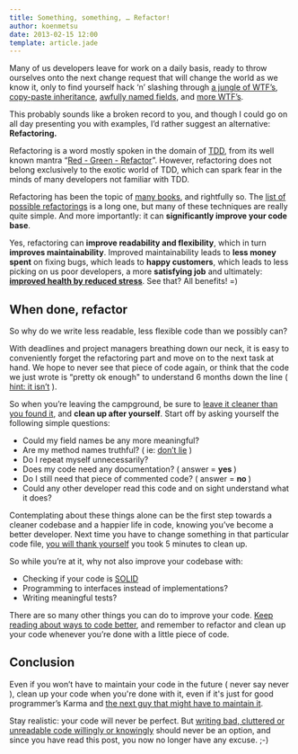 ```yaml
---
title: Something, something, … Refactor!
author: koenmetsu
date: 2013-02-15 12:00
template: article.jade
---
```


Many of us developers leave for work on a daily basis, ready to throw ourselves onto the next change request that will change the world as we know it, only to find yourself hack ‘n’ slashing through <a href="http://thedailywtf.com/">a jungle of WTF’s</a>, <a href="http://en.wikipedia.org/wiki/Copy_and_paste_programming">copy-paste inheritance</a>, <a href="http://stackoverflow.com/questions/143701/what-is-the-worst-class-variable-function-name-you-have-ever-encountered">awfully named fields</a>, and <a href="http://www.osnews.com/story/19266/WTFs_m">more WTF’s</a>.

This probably sounds like a broken record to you, and though I could go on all day presenting you with examples, I’d rather suggest an alternative: <strong>Refactoring.</strong>

Refactoring is a word mostly spoken in the domain of <a href="http://en.wikipedia.org/wiki/Test-driven_development">TDD</a>, from its well known mantra “<a href="http://www.kodefuguru.com/post/2011/01/29/Red-Green-Refactor.aspx">Red - Green - Refactor</a>”.  However, refactoring does not belong exclusively to the exotic world of TDD, which can spark fear in the minds of many developers not familiar with TDD.

Refactoring has been the topic of <a href="http://www.refactoring.com/sources.html#Books">many books</a>, and rightfully so. The <a href="http://www.refactoring.com/catalog/index.html">list of possible refactorings</a> is a long one, but many of these techniques are really quite simple.
And more importantly: it can <strong>significantly improve your code base</strong>.

Yes, refactoring can <strong>improve readability and flexibility</strong>, which in turn <strong>improves maintainability</strong>. Improved maintainability leads to <strong>less money spent</strong> on fixing bugs, which leads to <strong>happy customers</strong>, which leads to less picking on us poor developers, a more <strong>satisfying job</strong> and ultimately: <span style="text-decoration:underline;"><strong>improved health by reduced stress</strong></span>. See that? All benefits! =)
<h2>When done, refactor</h2>
So why do we write less readable, less flexible code than we possibly can?

With deadlines and project managers breathing down our neck, it is easy to conveniently forget the refactoring part and move on to the next task at hand. We hope to never see that piece of code again, or think that the code we just wrote is “pretty ok enough" to understand 6 months down the line ( <span style="text-decoration:underline;">hint: it isn’t</span> ).

So when you’re leaving the campground, be sure to <a href="http://programmer.97things.oreilly.com/wiki/index.php/The_Boy_Scout_Rule">leave it cleaner than you found it</a>, and <strong>clean up after yourself</strong>. Start off by asking yourself the following simple questions:

<ul>
 <li>Could my field names be any more meaningful?</li>
 <li>Are my method names truthful? ( ie: <a href="http://blogs.msdn.com/b/marcelolr/archive/2010/06/30/api-design-rule-first-don-t-lie.aspx">don’t lie</a> )</li>
 <li>Do I repeat myself unnecessarily?</li>
 <li>Does my code need any documentation? ( answer = <strong>yes </strong>)</li>
 <li>Do I still need that piece of commented code? ( answer = <strong>no </strong>)</li>
 <li>Could any other developer read this code and on sight understand what it does?</li>
</ul>

Contemplating about these things alone can be the first step towards a cleaner codebase and a happier life in code, knowing you’ve become a better developer. Next time you have to change something in that particular code file, <span style="text-decoration:underline;">you will thank yourself</span> you took 5 minutes to clean up.

So while you’re at it, why not also improve your codebase with:

<ul>
 <li>Checking if your code is <a
   href="http://en.wikipedia.org/wiki/Solid_(object-oriented_design)">SOLID</a></li>
 <li>Programming to interfaces instead of 
   implementations?  </li>
 <li>Writing meaningful tests?</li>
</ul>
<div>

There are so many other things you can do to improve your code. <a href="http://codebetter.com/">Keep reading about ways to code better</a>, and remember to refactor and clean up your code whenever you’re done with a little piece of code.
<h2>Conclusion</h2>
Even if you won’t have to maintain your code in the future ( never say never ), clean up your code when you're done with it, even if it's just for good programmer’s Karma and <a href="http://www.codinghorror.com/blog/2008/06/coding-for-violent-psychopaths.html">the next guy that might have to maintain it</a>.

Stay realistic: your code will never be perfect. But <a href="http://www.mehdi-khalili.com/bad-code">writing bad, cluttered or unreadable code willingly or knowingly</a> should never be an option, and since you have read this post, you now no longer have any excuse. ;-)

</div>
&nbsp;

